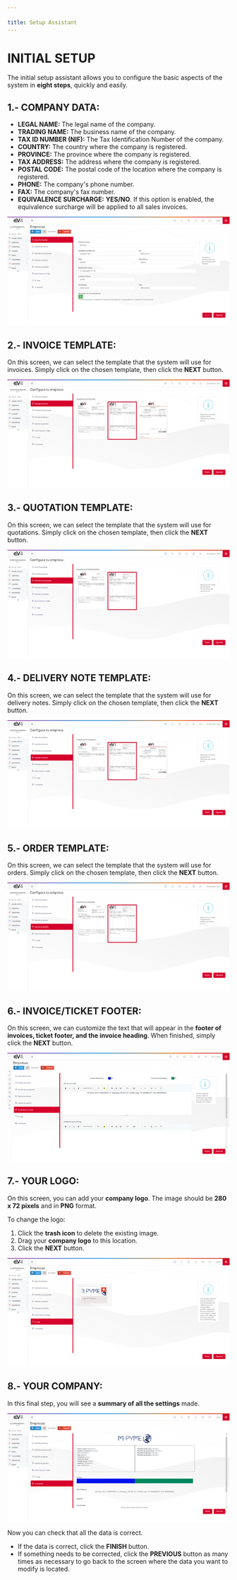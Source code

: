 ```yaml
---

title: Setup Assistant  
---
```


# INITIAL SETUP  

The initial setup assistant allows you to configure the basic aspects of the system in **eight steps**, quickly and easily.  

## 1.- COMPANY DATA:  

- **LEGAL NAME:** The legal name of the company.  
- **TRADING NAME:** The business name of the company.  
- **TAX ID NUMBER (NIF):** The Tax Identification Number of the company.  
- **COUNTRY:** The country where the company is registered.  
- **PROVINCE:** The province where the company is registered.  
- **TAX ADDRESS:** The address where the company is registered.  
- **POSTAL CODE:** The postal code of the location where the company is registered.  
- **PHONE:** The company's phone number.  
- **FAX:** The company's fax number.  
- **EQUIVALENCE SURCHARGE:** **YES/NO**. If this option is enabled, the equivalence surcharge will be applied to all sales invoices.  

![Image01](../../../../assets/tips/AsistenteConfiguracion01.png)

## 2.- INVOICE TEMPLATE:  

On this screen, we can select the template that the system will use for invoices. Simply click on the chosen template, then click the **NEXT** button.  

![Image02](../../../../assets/tips/AsistenteConfiguracion02.png)

## 3.- QUOTATION TEMPLATE:  

On this screen, we can select the template that the system will use for quotations. Simply click on the chosen template, then click the **NEXT** button.  

![Image03](../../../../assets/tips/AsistenteConfiguracion03.png)

## 4.- DELIVERY NOTE TEMPLATE:  

On this screen, we can select the template that the system will use for delivery notes. Simply click on the chosen template, then click the **NEXT** button.  

![Image04](../../../../assets/tips/AsistenteConfiguracion04.png)

## 5.- ORDER TEMPLATE:  

On this screen, we can select the template that the system will use for orders. Simply click on the chosen template, then click the **NEXT** button.  

![Image05](../../../../assets/tips/AsistenteConfiguracion05.png)

## 6.- INVOICE/TICKET FOOTER:  

On this screen, we can customize the text that will appear in the **footer of invoices, ticket footer, and the invoice heading**. When finished, simply click the **NEXT** button.  

![Image06](../../../../assets/tips/AsistenteConfiguracion10.png)

## 7.- YOUR LOGO:  

On this screen, you can add your **company logo**. The image should be **280 x 72 pixels** and in **PNG** format.  

To change the logo:  

1. Click the **trash icon** to delete the existing image.  
2. Drag your **company logo** to this location.  
3. Click the **NEXT** button.  

![Image07](../../../../assets/tips/AsistenteConfiguracion12.png)

## 8.- YOUR COMPANY:  

In this final step, you will see a **summary of all the settings** made.  

![Image08](../../../../assets/tips/AsistenteConfiguracion14.png)

Now you can check that all the data is correct.  

- If the data is correct, click the **FINISH** button.  
- If something needs to be corrected, click the **PREVIOUS** button as many times as necessary to go back to the screen where the data you want to modify is located.  
